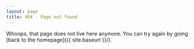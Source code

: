 ```yaml
---
layout: page
title: 404 - Page not found
---
```


Whoops, that page does not live here anymore. You can try again by going [back to the homepage]({{ site.baseurl }}/).
